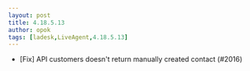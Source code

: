 ```yaml
---
layout: post
title: 4.18.5.13
author: opok
tags: [ladesk,LiveAgent,4.18.5.13]
---
```


- [Fix] API customers doesn't return manually created contact (#2016)
